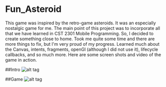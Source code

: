 # Fun_Asteroid
This game was inspired by the retro-game asteroids. It was an especially nostalgic game for me. The main point of this project was to incorporate all that we have learned in CST 2301 Mobile Programming. So, I decided to create something close to home. Took me quite some time and there are more things to fix, but I'm very proud of my progress. Learned much about the Canvas, intents, fragments, openGl (although I did not use it), lifecycle callbacks, and so much more. Here are some screen shots and video of the game in action. 

##Intro
![alt tag](http://i.imgur.com/FycEoum.png)

##Game
![alt tag](http://i.imgur.com/ETaQ4ng.png)


